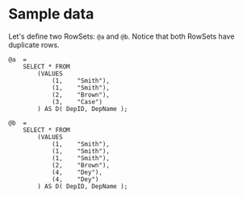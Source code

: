 # Sample data

Let's define two RowSets: `@a` and `@b`. Notice that both RowSets have duplicate rows.

```
@a  =
    SELECT * FROM
        (VALUES
            (1,    "Smith"),
            (1,    "Smith"),
            (2,    "Brown"),
            (3,    "Case")
        ) AS D( DepID, DepName );
```


```
@b  =
    SELECT * FROM
        (VALUES
            (1,    "Smith"),
            (1,    "Smith"),
            (1,    "Smith"),
            (2,    "Brown"),
            (4,    "Dey"),
            (4,    "Dey")
        ) AS D( DepID, DepName );
```






